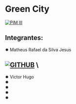 # Green City

[![PIM III](https://img.shields.io/badge/PIM-III-brightgreen)](https://github.com/Projeto-PIM-III/City-Green)

## Integrantes:

✹ Matheus Rafael da Silva Jesus  
## [![GITHUB](https://img.shields.io/badge/Git-Hub-brightgreen)](https://github.com/math20122004) \
✹ Victor Hugo \
✹ \
✹ \
✹ \
✹ 


